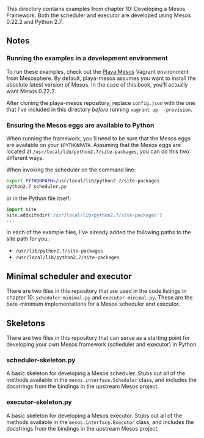 This directory contains examples from chapter 10: Developing a Mesos Framework.
Both the scheduler and executor are developed using Mesos 0.22.2 and Python 2.7.

## Notes
### Running the examples in a development environment
To run these examples, check out the [Playa Mesos][playa-mesos] Vagrant
environment from Mesosphere. By default, playa-mesos assumes you want to
install the absolute latest version of Mesos. In the case of this book, you'll
actually want Mesos 0.22.2.

After cloning the playa-mesos repository, replace `config.json` with the one
that I've included in this directory _before_ running `vagrant up --provision`.

### Ensuring the Mesos eggs are available to Python
When running the framework, you'll need to be sure that the Mesos eggs are
available on your `$PYTHONPATH`. Assuming that the Mesos eggs are located at
`/usr/local/lib/python2.7/site-packages`, you can do this two different ways.

When invoking the scheduler on the command line:
```bash
export PYTHONPATH=/usr/local/lib/python2.7/site-packages
python2.7 scheduler.py
```

or in the Python file itself:
```python
import site
site.addsitedir('/usr/local/lib/python2.7/site-packages')
...
```

In each of the example files, I've already added the following paths to the
site path for you:

  * `/usr/lib/python2.7/site-packages`
  * `/usr/local/lib/python2.7/site-packages`

## Minimal scheduler and executor
There are two files in this repository that are used in the code listings in
chapter 10: `scheduler-minimal.py` and `executor-minimal.py`. These are the
bare-minimum implementations for a Mesos scheduler and executor.

## Skeletons
There are two files in this repository that can serve as a starting point for
developing your own Mesos framework (scheduler and executor) in Python.

### scheduler-skeleton.py
A basic skeleton for developing a Mesos scheduler. Stubs out all of the methods
available in the `mesos.interface.Scheduler` class, and includes the
docstrings from the bindings in the upstream Mesos project.

### executor-skeleton.py
A basic skeleton for developing a Mesos executor. Stubs out all of the methods
available in the `mesos.interface.Executor` class, and includes the
docstrings from the bindings in the upstream Mesos project.


[playa-mesos]: https://github.com/mesosphere/playa-mesos
